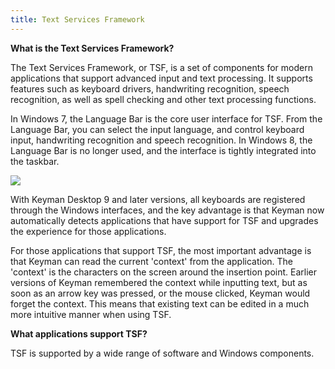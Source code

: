 ```yaml
---
title: Text Services Framework
---
```


**What is the Text Services Framework?**

The Text Services Framework, or TSF, is a set of components for modern
applications that support advanced input and text processing. It
supports features such as keyboard drivers, handwriting recognition,
speech recognition, as well as spell checking and other text processing
functions.

In Windows 7, the Language Bar is the core user interface for TSF. From
the Language Bar, you can select the input language, and control
keyboard input, handwriting recognition and speech recognition. In
Windows 8, the Language Bar is no longer used, and the interface is
tightly integrated into the taskbar.

![](desktop_images/language-bar.png)

With Keyman Desktop 9 and later versions, all keyboards are registered
through the Windows interfaces, and the key advantage is that Keyman now
automatically detects applications that have support for TSF and
upgrades the experience for those applications.

For those applications that support TSF, the most important advantage is
that Keyman can read the current 'context' from the application. The
'context' is the characters on the screen around the insertion point.
Earlier versions of Keyman remembered the context while inputting text,
but as soon as an arrow key was pressed, or the mouse clicked, Keyman
would forget the context. This means that existing text can be edited in
a much more intuitive manner when using TSF.

**What applications support TSF?**

TSF is supported by a wide range of software and Windows components.
